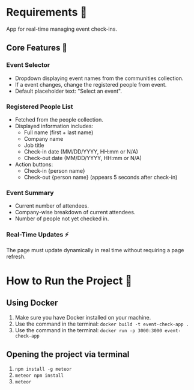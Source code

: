 # Requirements 📝

App for real-time managing event check-ins.

## Core Features 🎯

### Event Selector

- Dropdown displaying event names from the communities collection.
- If a event changes, change the registered people from event.
- Default placeholder text: "Select an event".

### Registered People List

- Fetched from the people collection.
- Displayed information includes:
  - Full name (first + last name)
  - Company name
  - Job title
  - Check-in date (MM/DD/YYYY, HH:mm or N/A)
  - Check-out date (MM/DD/YYYY, HH:mm or N/A)
- Action buttons:
  - Check-in {person name}
  - Check-out {person name} (appears 5 seconds after check-in)

### Event Summary

- Current number of attendees.
- Company-wise breakdown of current attendees.
- Number of people not yet checked in.

### Real-Time Updates ⚡

The page must update dynamically in real time without requiring a page refresh.

# How to Run the Project 🚀

## Using Docker

1. Make sure you have Docker installed on your machine.  
2. Use the command in the terminal: `docker build -t event-check-app .`  
3. Use the command in the terminal: `docker run -p 3000:3000 event-check-app`  

## Opening the project via terminal  

1. `npm install -g meteor`  
2. `meteor npm install`  
3. `meteor`  